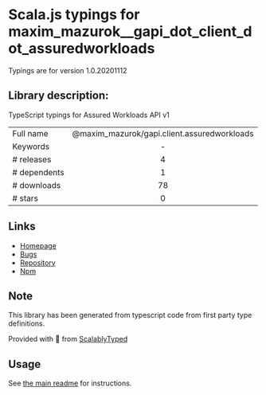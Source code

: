 
# Scala.js typings for maxim_mazurok__gapi_dot_client_dot_assuredworkloads

Typings are for version 1.0.20201112

## Library description:
TypeScript typings for Assured Workloads API v1

|                    |                 |
| ------------------ | :-------------: |
| Full name          | @maxim_mazurok/gapi.client.assuredworkloads |
| Keywords           | - |
| # releases         | 4 |
| # dependents       | 1 |
| # downloads        | 78 |
| # stars            | 0 |

## Links
- [Homepage](https://github.com/Maxim-Mazurok/google-api-typings-generator#readme)
- [Bugs](https://github.com/Maxim-Mazurok/google-api-typings-generator/issues)
- [Repository](https://github.com/Maxim-Mazurok/google-api-typings-generator)
- [Npm](https://www.npmjs.com/package/%40maxim_mazurok%2Fgapi.client.assuredworkloads)
    


## Note
This library has been generated from typescript code from first party type definitions.

Provided with :purple_heart: from [ScalablyTyped](https://github.com/oyvindberg/ScalablyTyped)

## Usage
See [the main readme](../../readme.md) for instructions.


